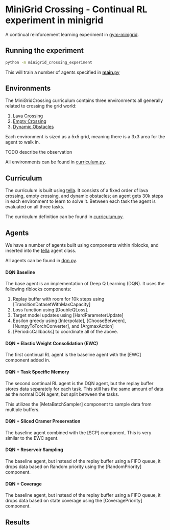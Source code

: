 # MiniGrid Crossing - Continual RL experiment in minigrid

A continual reinforcement learning experiment in [gym-minigrid](https://github.com/maximecb/gym-minigrid).

## Running the experiment

```bash
python -m minigrid_crossing_experiment
```

This will train a number of agents specified in [__main__.py](__main__.py)

## Environments

The MiniGridCrossing curriculum contains three environments all generally
related to crossing the grid world:

1. [Lava Crossing](https://github.com/maximecb/gym-minigrid#lava-crossing-environment)
2. [Empty Crossing](https://github.com/maximecb/gym-minigrid#empty-environment)
3. [Dynamic Obstacles](https://github.com/maximecb/gym-minigrid#dynamic-obstacles-environment)

Each environment is sized as a 5x5 grid, meaning there is a 3x3 area for
the agent to walk in.

TODO describe the observation

All environments can be found in [curriculum.py](curriculum.py).

## Curriculum

The curriculum is built using [tella](https://github.com/lifelong-learning-systems/tella).
It consists of a fixed order of lava crossing, empty crossing, and dynamic obstacles; an
agent gets 30k steps in each environment to learn to solve it. Between each task the
agent is evaluated on all three tasks.

The curriculum definition can be found in [curriculum.py](curriculum.py).

## Agents

We have a number of agents built using components within rlblocks, and inserted
into the [tella](https://github.com/lifelong-learning-systems/tella) agent class.

All agents can be found in [dqn.py](dqn.py).

#### DQN Baseline

The base agent is an implementation of Deep Q Learning (DQN). It uses the following rlblocks components:

1. Replay buffer with room for 10k steps using [TransitionDatasetWithMaxCapacity]
2. Loss function using [DoubleQLoss].
3. Target model updates using [HardParameterUpdate]
4. Epsilon greedy using [Interpolate], [ChooseBetween], [NumpyToTorchConverter], and [ArgmaxAction]
5. [PeriodicCallbacks] to coordinate all of the above.

#### DQN + Elastic Weight Consolidation (EWC)

The first continual RL agent is the baseline agent
with the [EWC] component added in.

#### DQN + Task Specific Memory

The second continual RL agent is the DQN agent, but the replay buffer stores data separately for each task. This still has the same amount of data as the normal DQN agent, but split between the tasks.

This utilizes the [MetaBatchSampler] component to sample data from multiple buffers.

#### DQN + Sliced Cramer Preservation

The baseline agent combined with the [SCP] component. This is very similar to the EWC agent.

#### DQN + Reservoir Sampling

The baseline agent, but instead of the replay buffer using a FIFO queue, it drops data based on Random priority using the [RandomPriority] component.

#### DQN + Coverage

The baseline agent, but instead of the replay buffer using a FIFO queue, it drops data based on state coverage using the [CoveragePriority] component.

## Results

